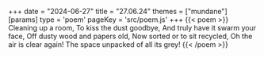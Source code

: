 +++
date = "2024-06-27"
title = "27.06.24"
themes = ["mundane"]
[params]
  type = 'poem'
  pageKey = 'src/poem.js'
+++
{{< poem >}}
Cleaning up a room,
To kiss the dust goodbye,
And truly have it swarm your face,
Off dusty wood and papers old,
Now sorted or to sit recycled,
Oh the air is clear again!
The space unpacked of all its grey!
{{< /poem >}}
